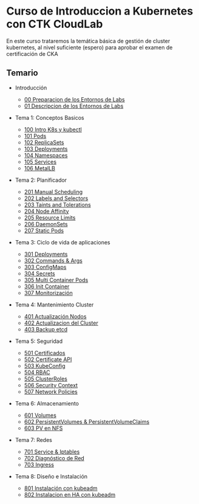 # Curso de Introduccion a Kubernetes con CTK CloudLab

En este curso trataremos la temática básica de gestión de cluster kubernetes, al nivel suficiente (espero) para aprobar el examen de certificación de CKA

## Temario

  * Introducción
    * [00 Preparacion de los Entornos de Labs](docs/00_Preparacion_Entorno_Labs.md)
    * [01 Descripcion de los Entornos de Labs](docs/01_Descripcion_Entorno_Labs.md)

  * Tema 1: Conceptos Basicos
    * [100 Intro K8s y kubectl](Practicas/100_Intro_K8s_kubectl.md)
    * [101 Pods](Practicas/101_Pods.md)
    * [102 ReplicaSets](Practicas/102_ReplicaSets.md)
    * [103 Deployments](Practicas/103_Deployements.md)
    * [104 Namespaces](Practicas/104_Namespaces.md)
    * [105 Services](Practicas/105_Services.md)
    * [106 MetalLB](Practicas/106_MetalLB.md)

  * Tema 2: Planificador
    * [201 Manual Scheduling](Practicas/201_Manual_Scheduling.md)
    * [202 Labels and Selectors](Practicas/202_Labels_Selectors.md)
    * [203 Taints and Tolerations](Practicas/203_Taints_Tolerations.md)
    * [204 Node Affinity](Practicas/204_Node_Affinity.md)
    * [205 Resource Limits](Practicas/205_Resource_Limits.md)
    * [206 DaemonSets](Practicas/206_DaemonSets.md)
    * [207 Static Pods](Practicas/207_Static_Pods.md)

  * Tema 3: Ciclo de vida de aplicaciones
    * [301 Deployments](Practicas/301_Deployments.md)
    * [302 Commands & Args](Practicas/302_Commands_Args.md)
    * [303 ConfigMaps](Practicas/303_ConfigMaps.md)
    * [304 Secrets](Practicas/304_Secrets.md)
    * [305 Multi Container Pods](Practicas/305_Multi_Container.md)
    * [306 Init Container](Practicas/306_Init_Container.md)
    * [307 Monitorización](Practicas/307_Monitorizacion.md)

  * Tema 4: Mantenimiento Cluster
    * [401 Actualización Nodos](Practicas/401_Actualizacion_Nodos.md)
    * [402 Actualizacion del Cluster](Practicas/402_Actualizar_Cluster.md)
    * [403 Backup etcd](Practicas/403_Backup_etcd.md)

  * Tema 5: Seguridad
    * [501 Certificados](Practicas/501_Revisar_Certificados.md)
    * [502 Certificate API](Practicas/502_Certificate_API.md)
    * [503 KubeConfig](Practicas/503_KubeConfig.md)
    * [504 RBAC](Practicas/504_RBAC.md)
    * [505 ClusterRoles](Practicas/505_ClusterRoles.md)
    * [506 Security Context](Practicas/506_Security_Context.md)
    * [507 Network Policies](Practicas/507_Network_Policies.md)

  * Tema 6: Almacenamiento
    * [601 Volumes](Practicas/601_Volumes.md)
    * [602 PersistentVolumes & PersistentVolumeClaims](Practicas/602_PV_PVC.md)
    * [603 PV en NFS](Practicas/603_PV_NFS.md)

  * Tema 7: Redes
    * [701 Service & Iptables](Practicas/701_Service_iptables.md)
    * [702 Diagnóstico de Red](Practicas/702_DNS_Diagnostico_Red.md)
    * [703 Ingress](Practicas/703_Ingress.md)

  * Tema 8: Diseño e Instalación
    * [801 Instalación con kubeadm](Practicas/801_Instalacion_con_kubeadm.md)
    * [802 Instalacion en HA con kubeadm](Practicas/802_Instalacion_HA_kubeadm.md)

